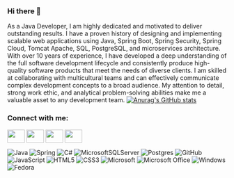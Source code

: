 ### Hi there 👋

<!--
**shahian/shahian** is a ✨ _special_ ✨ repository because its `README.md` (this file) appears on your GitHub profile.

Here are some ideas to get you started:

- 🔭 I’m currently working on ...
- 🌱 I’m currently learning ...
- 👯 I’m looking to collaborate on ...
- 🤔 I’m looking for help with ...
- 💬 Ask me about ...
- 📫 How to reach me: ...
- 😄 Pronouns: ...
- ⚡ Fun fact: ...
-->
As a Java Developer, I am highly dedicated and motivated to deliver outstanding results. I have a proven history of
designing and implementing scalable web applications using Java, Spring Boot, Spring Security, Spring Cloud, Tomcat
Apache, SQL, PostgreSQL, and microservices architecture. With over 10 years of experience, I have developed a deep
understanding of the full software development lifecycle and consistently produce high-quality software products that
meet the needs of diverse clients. I am skilled at collaborating with multicultural teams and can effectively
communicate complex development concepts to a broad audience. My attention to detail, strong work ethic, and
analytical problem-solving abilities make me a valuable asset to any development team.
[![Anurag's GitHub stats](https://github-readme-stats.vercel.app/api?username=shahian)](https://github.com/shahian/README)

<h3 align="left">Connect with me:</h3>
<p align="left">
<a href="your link" target="blank"><img align="center" src="https://cdn.jsdelivr.net/npm/simple-icons@3.0.1/icons/twitter.svg" alt="" height="30" width="40" /></a>
<a href="your link" target="blank"><img align="center" src="https://cdn.jsdelivr.net/npm/simple-icons@3.0.1/icons/linkedin.svg" alt="" height="30" width="40" /></a>
<a href="your link" target="blank"><img align="center" src="https://cdn.jsdelivr.net/npm/simple-icons@3.0.1/icons/instagram.svg" alt="" height="30" width="40" /></a>
<a href="your link" target="blank"><img align="center" src="https://cdn.jsdelivr.net/npm/simple-icons@3.0.1/icons/youtube.svg" alt="" height="30" width="40" /></a>
</p>
 
 ![Java](https://img.shields.io/badge/java-%23ED8B00.svg?style=for-the-badge&logo=java&logoColor=white)
 	![Spring](https://img.shields.io/badge/spring-%236DB33F.svg?style=for-the-badge&logo=spring&logoColor=white)
  ![C#](https://img.shields.io/badge/c%23-%23239120.svg?style=for-the-badge&logo=c-sharp&logoColor=white)
  ![MicrosoftSQLServer](https://img.shields.io/badge/Microsoft%20SQL%20Server-CC2927?style=for-the-badge&logo=microsoft%20sql%20server&logoColor=white)
  ![Postgres](https://img.shields.io/badge/postgres-%23316192.svg?style=for-the-badge&logo=postgresql&logoColor=white)
  ![GitHub](https://img.shields.io/badge/github-%23121011.svg?style=for-the-badge&logo=github&logoColor=white)
  ![JavaScript](https://img.shields.io/badge/javascript-%23323330.svg?style=for-the-badge&logo=javascript&logoColor=%23F7DF1E)
  ![HTML5](https://img.shields.io/badge/html5-%23E34F26.svg?style=for-the-badge&logo=html5&logoColor=white)
  ![CSS3](https://img.shields.io/badge/css3-%231572B6.svg?style=for-the-badge&logo=css3&logoColor=white)
  ![Microsoft](https://img.shields.io/badge/Microsoft-0078D4?style=for-the-badge&logo=microsoft&logoColor=white)
  ![Microsoft Office](https://img.shields.io/badge/Microsoft_Office-D83B01?style=for-the-badge&logo=microsoft-office&logoColor=white)
  ![Windows](https://img.shields.io/badge/Windows-0078D6?style=for-the-badge&logo=windows&logoColor=white)
  ![Fedora](https://img.shields.io/badge/Fedora-294172?style=for-the-badge&logo=fedora&logoColor=white)
 
